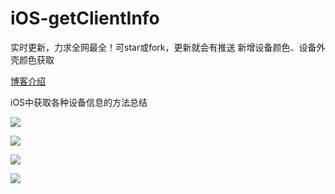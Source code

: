 # iOS-getClientInfo

实时更新，力求全网最全！可star或fork，更新就会有推送
新增设备颜色、设备外壳颜色获取

[博客介绍](http://www.jianshu.com/p/b23016bb97af)

iOS中获取各种设备信息的方法总结

![](https://github.com/PengfeiWang666/iOS-getClientInfo/blob/master/ClientTest/ReadMeResource/guide0.png)

![](https://github.com/PengfeiWang666/iOS-getClientInfo/blob/master/ClientTest/ReadMeResource/guide1png)


![](https://github.com/PengfeiWang666/iOS-getClientInfo/blob/master/ClientTest/ReadMeResource/guide2.png)


![](https://github.com/PengfeiWang666/iOS-getClientInfo/blob/master/ClientTest/ReadMeResource/guide3.png)
